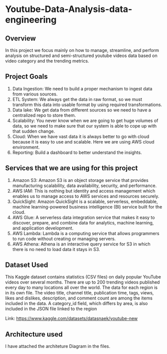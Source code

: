 # Youtube-Data-Analysis-data-engineering

## Overview

In this project we focus mainly on how to manage, streamline, and perform analysis on structured and semi-structured youtube videos data based on video category and the trending metrics.

## Project Goals

1. Data Ingestion: We need to build a proper mechanism to ingest data from various sources.
2. ETL System: We always get the data in raw format, so we must transform this data into usable format by using required transformations.
3. Data lake: We get data from different sources so we need to have a centralized repo to store them.
4. Scalability: You never know when we are going to get huge volumes of data, so we need to make sure that our system is able to cope up with that sudden change.
5. Cloud: When we have vast data it is always better to go with cloud because it is easy to use and scalable. Here we are using AWS cloud environment.
6. Reporting: Build a dashboard to better understand the insights.

## Services that we are using for this project

1. Amazon S3: Amazon S3 is an object storage service that provides manufacturing scalability, data availability, security, and performance.
2. AWS IAM: This is nothing but identity and access management which enables us to manage access to AWS services and resources securely.
3. QuickSight: Amazon QuickSight is a scalable, serverless, embeddable, machine learning-powered business intelligence (BI) service built for the cloud.
4. AWS Glue: A serverless data integration service that makes it easy to discover, prepare, and combine data for analytics, machine learning, and application development.
5. AWS Lambda: Lambda is a computing service that allows programmers to run code without creating or managing servers.
6. AWS Athena: Athena is an interactive query service for S3 in which there is no need to load data it stays in S3.

## Dataset Used

This Kaggle dataset contains statistics (CSV files) on daily popular YouTube videos over several months. There are up to 200 trending videos published every day to many locations all over the world. The data for each region is in its own file. The video title, channel title, publication time, tags, views, likes and dislikes, description, and comment count are among the items included in the data. A category_id field, which differs by area, is also included in the JSON file linked to the region

Link: https://www.kaggle.com/datasets/datasnaek/youtube-new

## Architecture used

I have attached the architeture Diagram in the files.












